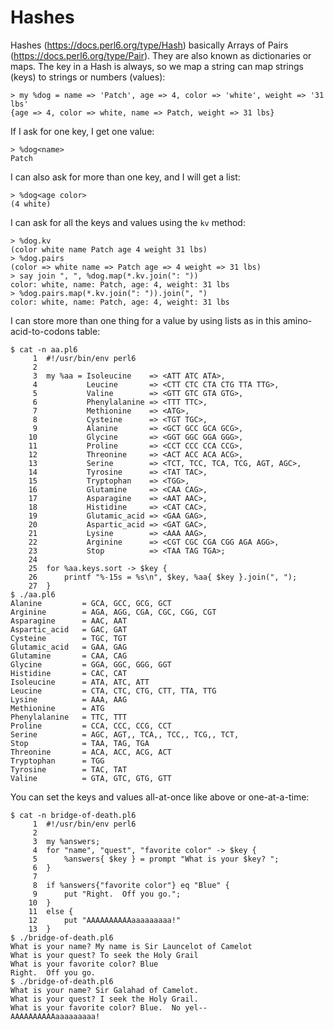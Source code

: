 # Hashes

Hashes (https://docs.perl6.org/type/Hash) basically Arrays of Pairs (https://docs.perl6.org/type/Pair).  They are also known as dictionaries or maps.  The key in a Hash is always, so we map a string can map strings (keys) to strings or numbers (values):

```
> my %dog = name => 'Patch', age => 4, color => 'white', weight => '31 lbs'
{age => 4, color => white, name => Patch, weight => 31 lbs}
```

If I ask for one key, I get one value:

```
> %dog<name>
Patch
```

I can also ask for more than one key, and I will get a list:

```
> %dog<age color>
(4 white)
```

I can ask for all the keys and values using the ```kv``` method:

```
> %dog.kv
(color white name Patch age 4 weight 31 lbs)
> %dog.pairs
(color => white name => Patch age => 4 weight => 31 lbs)
> say join ", ", %dog.map(*.kv.join(": "))
color: white, name: Patch, age: 4, weight: 31 lbs
> %dog.pairs.map(*.kv.join(": ")).join(", ")
color: white, name: Patch, age: 4, weight: 31 lbs
```

I can store more than one thing for a value by using lists as in this amino-acid-to-codons table:

```
$ cat -n aa.pl6
     1	#!/usr/bin/env perl6
     2
     3	my %aa = Isoleucine    => <ATT ATC ATA>,
     4	         Leucine       => <CTT CTC CTA CTG TTA TTG>,
     5	         Valine        => <GTT GTC GTA GTG>,
     6	         Phenylalanine => <TTT TTC>,
     7	         Methionine    => <ATG>,
     8	         Cysteine      => <TGT TGC>,
     9	         Alanine       => <GCT GCC GCA GCG>,
    10	         Glycine       => <GGT GGC GGA GGG>,
    11	         Proline       => <CCT CCC CCA CCG>,
    12	         Threonine     => <ACT ACC ACA ACG>,
    13	         Serine        => <TCT, TCC, TCA, TCG, AGT, AGC>,
    14	         Tyrosine      => <TAT TAC>,
    15	         Tryptophan    => <TGG>,
    16	         Glutamine     => <CAA CAG>,
    17	         Asparagine    => <AAT AAC>,
    18	         Histidine     => <CAT CAC>,
    19	         Glutamic_acid => <GAA GAG>,
    20	         Aspartic_acid => <GAT GAC>,
    21	         Lysine        => <AAA AAG>,
    22	         Arginine      => <CGT CGC CGA CGG AGA AGG>,
    23	         Stop          => <TAA TAG TGA>;
    24
    25	for %aa.keys.sort -> $key {
    26	    printf "%-15s = %s\n", $key, %aa{ $key }.join(", ");
    27	}
$ ./aa.pl6
Alanine         = GCA, GCC, GCG, GCT
Arginine        = AGA, AGG, CGA, CGC, CGG, CGT
Asparagine      = AAC, AAT
Aspartic_acid   = GAC, GAT
Cysteine        = TGC, TGT
Glutamic_acid   = GAA, GAG
Glutamine       = CAA, CAG
Glycine         = GGA, GGC, GGG, GGT
Histidine       = CAC, CAT
Isoleucine      = ATA, ATC, ATT
Leucine         = CTA, CTC, CTG, CTT, TTA, TTG
Lysine          = AAA, AAG
Methionine      = ATG
Phenylalanine   = TTC, TTT
Proline         = CCA, CCC, CCG, CCT
Serine          = AGC, AGT,, TCA,, TCC,, TCG,, TCT,
Stop            = TAA, TAG, TGA
Threonine       = ACA, ACC, ACG, ACT
Tryptophan      = TGG
Tyrosine        = TAC, TAT
Valine          = GTA, GTC, GTG, GTT
```

You can set the keys and values all-at-once like above or one-at-a-time:

```
$ cat -n bridge-of-death.pl6
     1	#!/usr/bin/env perl6
     2
     3	my %answers;
     4	for "name", "quest", "favorite color" -> $key {
     5	    %answers{ $key } = prompt "What is your $key? ";
     6	}
     7
     8	if %answers{"favorite color"} eq "Blue" {
     9	    put "Right.  Off you go.";
    10	}
    11	else {
    12	    put "AAAAAAAAAAaaaaaaaaa!"
    13	}
$ ./bridge-of-death.pl6
What is your name? My name is Sir Launcelot of Camelot
What is your quest? To seek the Holy Grail
What is your favorite color? Blue
Right.  Off you go.
$ ./bridge-of-death.pl6
What is your name? Sir Galahad of Camelot.
What is your quest? I seek the Holy Grail.
What is your favorite color? Blue.  No yel--
AAAAAAAAAAaaaaaaaaa!
```